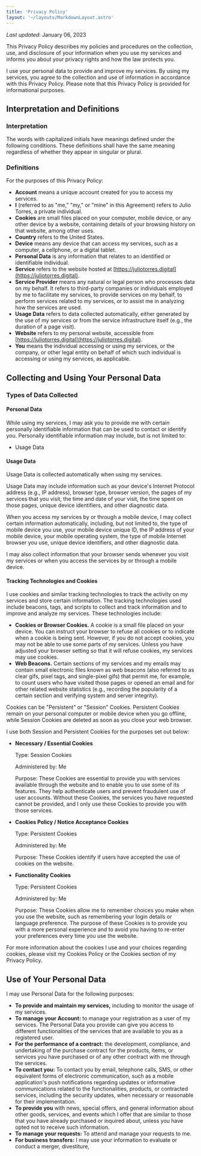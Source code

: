 ```yaml
---
title: 'Privacy Policy'
layout: '~/layouts/MarkdownLayout.astro'
---
```


_Last updated_: January 06, 2023

This Privacy Policy describes my policies and procedures on the collection, use, and disclosure of your information when you use my services and informs you about your privacy rights and how the law protects you.

I use your personal data to provide and improve my services. By using my services, you agree to the collection and use of information in accordance with this Privacy Policy. Please note that this Privacy Policy is provided for informational purposes.

## Interpretation and Definitions

### Interpretation

The words with capitalized initials have meanings defined under the following conditions. These definitions shall have the same meaning regardless of whether they appear in singular or plural.

### Definitions

For the purposes of this Privacy Policy:

- **Account** means a unique account created for you to access my services.
- **I** (referred to as "me," "my," or "mine" in this Agreement) refers to Julio Torres, a private individual.
- **Cookies** are small files placed on your computer, mobile device, or any other device by a website, containing details of your browsing history on that website, among other uses.
- **Country** refers to the United States.
- **Device** means any device that can access my services, such as a computer, a cellphone, or a digital tablet.
- **Personal Data** is any information that relates to an identified or identifiable individual.
- **Service** refers to the website hosted at [https://juliotorres.digital](https://juliotorres.digital).
- **Service Provider** means any natural or legal person who processes data on my behalf. It refers to third-party companies or individuals employed by me to facilitate my services, to provide services on my behalf, to perform services related to my services, or to assist me in analyzing how the services are used.
- **Usage Data** refers to data collected automatically, either generated by the use of my services or from the service infrastructure itself (e.g., the duration of a page visit).
- **Website** refers to my personal website, accessible from [https://juliotorres.digital](https://juliotorres.digital).
- **You** means the individual accessing or using my services, or the company, or other legal entity on behalf of which such individual is accessing or using my services, as applicable.

## Collecting and Using Your Personal Data

### Types of Data Collected

#### Personal Data

While using my services, I may ask you to provide me with certain personally identifiable information that can be used to contact or identify you. Personally identifiable information may include, but is not limited to:

- Usage Data

#### Usage Data

Usage Data is collected automatically when using my services.

Usage Data may include information such as your device's Internet Protocol address (e.g., IP address), browser type, browser version, the pages of my services that you visit, the time and date of your visit, the time spent on those pages, unique device identifiers, and other diagnostic data.

When you access my services by or through a mobile device, I may collect certain information automatically, including, but not limited to, the type of mobile device you use, your mobile device unique ID, the IP address of your mobile device, your mobile operating system, the type of mobile Internet browser you use, unique device identifiers, and other diagnostic data.

I may also collect information that your browser sends whenever you visit my services or when you access the services by or through a mobile device.

#### Tracking Technologies and Cookies

I use cookies and similar tracking technologies to track the activity on my services and store certain information. The tracking technologies used include beacons, tags, and scripts to collect and track information and to improve and analyze my services. These technologies include:

- **Cookies or Browser Cookies.** A cookie is a small file placed on your device. You can instruct your browser to refuse all cookies or to indicate when a cookie is being sent. However, if you do not accept cookies, you may not be able to use some parts of my services. Unless you have adjusted your browser setting so that it will refuse cookies, my services may use cookies.
- **Web Beacons.** Certain sections of my services and my emails may contain small electronic files known as web beacons (also referred to as clear gifs, pixel tags, and single-pixel gifs) that permit me, for example, to count users who have visited those pages or opened an email and for other related website statistics (e.g., recording the popularity of a certain section and verifying system and server integrity).

Cookies can be "Persistent" or "Session" Cookies. Persistent Cookies remain on your personal computer or mobile device when you go offline, while Session Cookies are deleted as soon as you close your web browser.

I use both Session and Persistent Cookies for the purposes set out below:

- **Necessary / Essential Cookies**

  Type: Session Cookies

  Administered by: Me

  Purpose: These Cookies are essential to provide you with services available through the website and to enable you to use some of its features. They help authenticate users and prevent fraudulent use of user accounts. Without these Cookies, the services you have requested cannot be provided, and I only use these Cookies to provide you with those services.

- **Cookies Policy / Notice Acceptance Cookies**

  Type: Persistent Cookies

  Administered by: Me

  Purpose: These Cookies identify if users have accepted the use of cookies on the website.

- **Functionality Cookies**

  Type: Persistent Cookies

  Administered by: Me

  Purpose: These Cookies allow me to remember choices you make when you use the website, such as remembering your login details or language preference. The purpose of these Cookies is to provide you with a more personal experience and to avoid you having to re-enter your preferences every time you use the website.

For more information about the cookies I use and your choices regarding cookies, please visit my Cookies Policy or the Cookies section of my Privacy Policy.

## Use of Your Personal Data

I may use Personal Data for the following purposes:

- **To provide and maintain my services,** including to monitor the usage of my services.
- **To manage your Account:** to manage your registration as a user of my services. The Personal Data you provide can give you access to different functionalities of the services that are available to you as a registered user.
- **For the performance of a contract:** the development, compliance, and undertaking of the purchase contract for the products, items, or services you have purchased or of any other contract with me through the services.
- **To contact you:** To contact you by email, telephone calls, SMS, or other equivalent forms of electronic communication, such as a mobile application's push notifications regarding updates or informative communications related to the functionalities, products, or contracted services, including the security updates, when necessary or reasonable for their implementation.
- **To provide you** with news, special offers, and general information about other goods, services, and events which I offer that are similar to those that you have already purchased or inquired about, unless you have opted not to receive such information.
- **To manage your requests:** To attend and manage your requests to me.
- **For business transfers:** I may use your information to evaluate or conduct a merger, divestiture,

